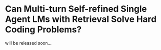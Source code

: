 # Can Multi-turn Self-refined Single Agent LMs with Retrieval Solve Hard Coding Problems?

will be released soon...

